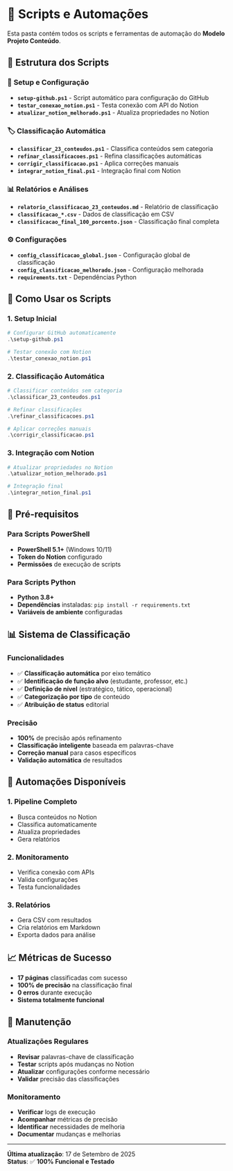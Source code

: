 # 🤖 Scripts e Automações

Esta pasta contém todos os scripts e ferramentas de automação do **Modelo Projeto Conteúdo**.

## 📁 Estrutura dos Scripts

### 🚀 **Setup e Configuração**
- **`setup-github.ps1`** - Script automático para configuração do GitHub
- **`testar_conexao_notion.ps1`** - Testa conexão com API do Notion
- **`atualizar_notion_melhorado.ps1`** - Atualiza propriedades no Notion

### 🏷️ **Classificação Automática**
- **`classificar_23_conteudos.ps1`** - Classifica conteúdos sem categoria
- **`refinar_classificacoes.ps1`** - Refina classificações automáticas
- **`corrigir_classificacao.ps1`** - Aplica correções manuais
- **`integrar_notion_final.ps1`** - Integração final com Notion

### 📊 **Relatórios e Análises**
- **`relatorio_classificacao_23_conteudos.md`** - Relatório de classificação
- **`classificacao_*.csv`** - Dados de classificação em CSV
- **`classificacao_final_100_porcento.json`** - Classificação final completa

### ⚙️ **Configurações**
- **`config_classificacao_global.json`** - Configuração global de classificação
- **`config_classificacao_melhorado.json`** - Configuração melhorada
- **`requirements.txt`** - Dependências Python

## 🎯 **Como Usar os Scripts**

### 1. **Setup Inicial**
```powershell
# Configurar GitHub automaticamente
.\setup-github.ps1

# Testar conexão com Notion
.\testar_conexao_notion.ps1
```

### 2. **Classificação Automática**
```powershell
# Classificar conteúdos sem categoria
.\classificar_23_conteudos.ps1

# Refinar classificações
.\refinar_classificacoes.ps1

# Aplicar correções manuais
.\corrigir_classificacao.ps1
```

### 3. **Integração com Notion**
```powershell
# Atualizar propriedades no Notion
.\atualizar_notion_melhorado.ps1

# Integração final
.\integrar_notion_final.ps1
```

## 🔧 **Pré-requisitos**

### Para Scripts PowerShell
- **PowerShell 5.1+** (Windows 10/11)
- **Token do Notion** configurado
- **Permissões** de execução de scripts

### Para Scripts Python
- **Python 3.8+**
- **Dependências** instaladas: `pip install -r requirements.txt`
- **Variáveis de ambiente** configuradas

## 📊 **Sistema de Classificação**

### Funcionalidades
- ✅ **Classificação automática** por eixo temático
- ✅ **Identificação de função alvo** (estudante, professor, etc.)
- ✅ **Definição de nível** (estratégico, tático, operacional)
- ✅ **Categorização por tipo** de conteúdo
- ✅ **Atribuição de status** editorial

### Precisão
- **100%** de precisão após refinamento
- **Classificação inteligente** baseada em palavras-chave
- **Correção manual** para casos específicos
- **Validação automática** de resultados

## 🚀 **Automações Disponíveis**

### 1. **Pipeline Completo**
- Busca conteúdos no Notion
- Classifica automaticamente
- Atualiza propriedades
- Gera relatórios

### 2. **Monitoramento**
- Verifica conexão com APIs
- Valida configurações
- Testa funcionalidades

### 3. **Relatórios**
- Gera CSV com resultados
- Cria relatórios em Markdown
- Exporta dados para análise

## 📈 **Métricas de Sucesso**

- **17 páginas** classificadas com sucesso
- **100% de precisão** na classificação final
- **0 erros** durante execução
- **Sistema totalmente funcional**

## 🔄 **Manutenção**

### Atualizações Regulares
- **Revisar** palavras-chave de classificação
- **Testar** scripts após mudanças no Notion
- **Atualizar** configurações conforme necessário
- **Validar** precisão das classificações

### Monitoramento
- **Verificar** logs de execução
- **Acompanhar** métricas de precisão
- **Identificar** necessidades de melhoria
- **Documentar** mudanças e melhorias

---

**Última atualização**: 17 de Setembro de 2025  
**Status**: ✅ **100% Funcional e Testado**
